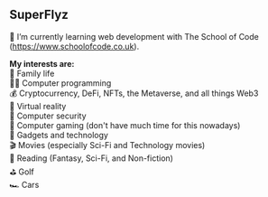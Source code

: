 <!--
**SuperFlyz81/SuperFlyz81** is a ✨ _special_ ✨ repository because its `README.md` (this file) appears on your GitHub profile.

Here are some ideas to get you started:

- 🔭 I’m currently working on ...
- 🌱 I’m currently learning ...
- 👯 I’m looking to collaborate on ...
- 🤔 I’m looking for help with ...
- 💬 Ask me about ...
- 📫 How to reach me: ...
- 😄 Pronouns: ...
- ⚡ Fun fact: ...
-->

## SuperFlyz
🌱 I’m currently learning web development with The School of Code (https://www.schoolofcode.co.uk).

**My interests are:**  
🏡 Family life  
👨‍💻 Computer programming  
💰 Cryptocurrency, DeFi, NFTs, the Metaverse, and all things Web3  
🥽 Virtual reality  
🔐 Computer security  
👾 Computer gaming (don't have much time for this nowadays)  
📱 Gadgets and technology  
🎬 Movies (especially Sci-Fi and Technology movies)  
📖 Reading (Fantasy, Sci-Fi, and Non-fiction)  
⛳️ Golf  
🏎️ Cars  
